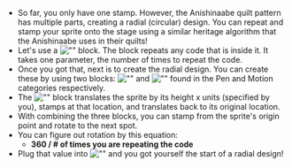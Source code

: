 - So far, you only have one stamp. However, the Anishinaabe quilt pattern has multiple parts, creating a radial (circular) design. You can repeat and stamp your sprite onto the stage using a similar heritage algorithm that the Anishinaabe uses in their quilts!
- Let's use a ![""](./img/repeat.png) block. The block repeats any code that is inside it. It takes one parameter, the number of times to repeat the code.
- Once you got that, next is to create the radial design. You can create these by using two blocks: ![""](./img/outstamp.png) and ![""](./img/rotatebyxdegrees.png) found in the Pen and Motion categories respectively.
- The ![""](./img/outstamp.png) block translates the sprite by its height x units (specified by you), stamps at that location, and translates back to its original location.
- With combining the three blocks, you can stamp from the sprite's origin point and rotate to the next spot.
- You can figure out rotation by this equation:
  - **360 / # of times you are repeating the code**
- Plug that value into ![""](./img/rotatebyxdegrees.png) and you got yourself the start of a radial design!
